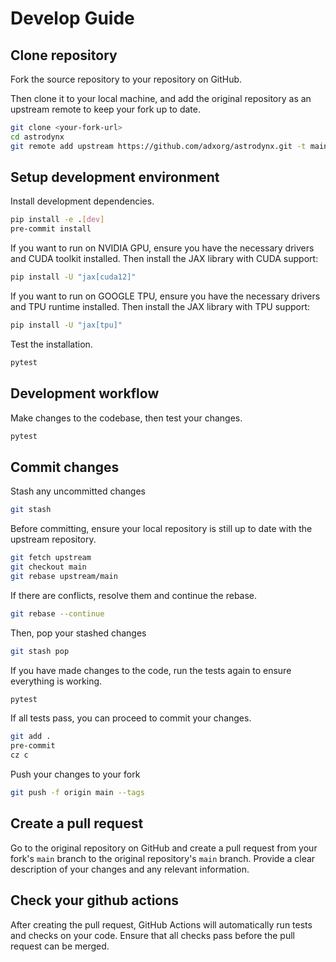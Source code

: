 # Develop Guide

## Clone repository
Fork the source repository to your repository on GitHub.

Then clone it to your local machine, and add the original repository as an upstream remote to keep your fork up to date.
```bash
git clone <your-fork-url>
cd astrodynx
git remote add upstream https://github.com/adxorg/astrodynx.git -t main
```

## Setup development environment
Install development dependencies.
```bash
pip install -e .[dev]
pre-commit install
```
If you want to run on NVIDIA GPU, ensure you have the necessary drivers and CUDA toolkit installed. Then install the JAX library with CUDA support:
```bash
pip install -U "jax[cuda12]"
```
If you want to run on GOOGLE TPU, ensure you have the necessary drivers and TPU runtime installed. Then install the JAX library with TPU support:
```bash
pip install -U "jax[tpu]"
```

Test the installation.
```bash
pytest
```

## Development workflow
Make changes to the codebase, then test your changes.
```bash
pytest
```

## Commit changes

Stash any uncommitted changes
```bash
git stash
```

Before committing, ensure your local repository is still up to date with the upstream repository.
```bash
git fetch upstream
git checkout main
git rebase upstream/main
```
If there are conflicts, resolve them and continue the rebase.
```bash
git rebase --continue
```
Then, pop your stashed changes
```bash
git stash pop
```
If you have made changes to the code, run the tests again to ensure everything is working.
```bash
pytest
```
If all tests pass, you can proceed to commit your changes.
```bash
git add .
pre-commit
cz c
```
Push your changes to your fork
```bash
git push -f origin main --tags
```

## Create a pull request
Go to the original repository on GitHub and create a pull request from your fork's `main` branch to the original repository's `main` branch. Provide a clear description of your changes and any relevant information.

## Check your github actions
After creating the pull request, GitHub Actions will automatically run tests and checks on your code. Ensure that all checks pass before the pull request can be merged.
